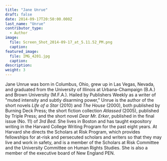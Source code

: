 ```yaml
---
title: "Jane Unrue"
draft: false
date: 2014-09-17T20:50:00.000Z
last_name: "Unrue"
contributor_type:
  - Author
image:
  file: Screen_Shot_2014-09-17_at_5.11.52_PM.png
  caption:
featured_image:
  file: IMG_4201.jpg
  caption:
description:
weight: 3
---
```


Jane Unrue was born in Columbus, Ohio, grew up in Las Vegas, Nevada, and graduated from the University of Illinois at Urbana-Champaign (B.A.) and Brown University (M.F.A.). Hailed by Publishers Weekly as a writer of "muted intensity and subtly disarming power," Unrue is the author of the short novels _Life of a Star_ (2010) and _The House_ (2000), both published by Burning Deck Press; the short fiction collection _Atlassed_ (2005), published by Triple Press; and the short novel _Dear Mr. Erker_, published in the final issue (No. 11) of _3rd Bed_. She lives in Boston and has taught expository writing in the Harvard College Writing Program for the past eight years. At Harvard she directs the Scholars at Risk Program, which provides fellowships for at-risk and persecuted scholars and writers so that they may live and work in safety, and is a member of the Scholars at Risk Committee and the University Committee on Human Rights Studies. She is also a member of the executive board of New England PEN.
